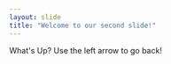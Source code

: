 ```yaml
---
layout: slide
title: "Welcome to our second slide!"
---
```

What's Up?
Use the left arrow to go back!
